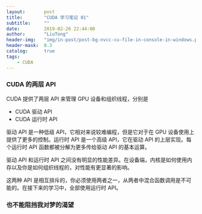 ```yaml
---
layout:       post
title:        "CUDA 学习笔记 01"
subtitle:     ""
date:         2019-02-26 22:44:00
author:       "LiuTong"
header-img:   "img/in-post/post-bg-nvcc-cu-file-in-console-in-windows.png"
header-mask:  0.3
catalog:      true
tags:
    - CUDA
---
```


### CUDA 的两层 API

CUDA 提供了两层 API 来管理 GPU 设备和组织线程，分别是

* CUDA 驱动 API
* CUDA 运行时 API

驱动 API 是一种低级 API，它相对来说较难编程，但是它对于在 GPU 设备使用上提供了更多的控制。运行时 API 是一个高级 API，它在驱动 API 的上层实现。每个运行时 API 函数都被分解为更多传给驱动 API 的基本运算。

驱动 API 和运行时 API 之间没有明显的性能差异。在设备端，内核是如何使用内存以及你是如何组织线程的，对性能有更显著的影响。

这两种 API 是相互排斥的，你必须使用两者之一，从两者中混合函数调用是不可能的。在接下来的学习中，全部使用运行时 API。

### 也不能阻挡我对梦的渴望